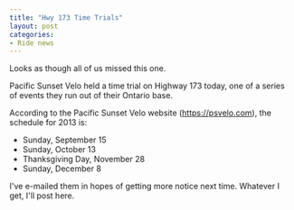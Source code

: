 ```yaml
---
title: "Hwy 173 Time Trials"
layout: post
categories:
- Ride news
---
```


Looks as though all of us missed this one.

Pacific Sunset Velo held a time trial on Highway 173 today, one of a series of events they run out of their Ontario base.

According to the Pacific Sunset Velo website (https://psvelo.com), the schedule for 2013 is:

- Sunday, September 15
- Sunday, October 13
- Thanksgiving Day, November 28
- Sunday, December 8

I've e-mailed them in hopes of getting more notice next time. Whatever I get, I'll post here.